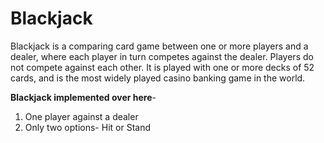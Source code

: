 # Blackjack
Blackjack is a comparing card game between one or more players and a dealer, where each player in turn competes against the dealer. Players do not compete against each other. It is played with one or more decks of 52 cards, and is the most widely played casino banking game in the world.

**Blackjack implemented over here**-
1. One player against a dealer
2. Only two options- Hit or Stand
